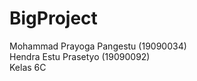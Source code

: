# BigProject
Mohammad Prayoga Pangestu (19090034)                                             
Hendra Estu Prasetyo      (19090092)  
Kelas 6C
